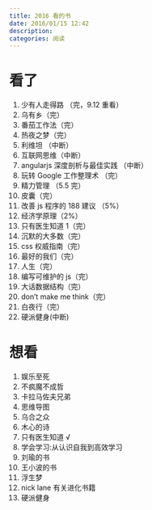 ```yaml
---
title: 2016 看的书
date: 2016/01/15 12:42
description:
categories: 阅读
---
```

# 看了
1. 少有人走得路 （完，9.12 重看）
2. 乌有乡（完）
3. 番茄工作法（完）
4. 热夜之梦（完）
5. 利维坦 （中断）
6. 互联网思维（中断）
7. angularjs 深度剖析与最佳实践 （中断）
8. 玩转 Google 工作整理术 （完）
9. 精力管理 （5.5 完）
10. 皮囊（完）
11. 改善 js 程序的 188 建议 （5%）
12. 经济学原理（2%）
13. 只有医生知道 1（完）
14. 沉默的大多数（完）
15. css 权威指南（完）
16. 最好的我们（完）
17. 人生（完）
18. 编写可维护的 js（完）
19. 大话数据结构（完）
20. don’t make me think（完）
21. 白夜行（完）
22. 硬派健身(中断)

# 想看

1. 娱乐至死
2. 不疯魔不成哲
3. 卡拉马佐夫兄弟
4. 思维导图
5. 乌合之众
6. 木心的诗
7. 只有医生知道 √
8. 学会学习:从认识自我到高效学习
9. 刘瑜的书
10. 王小波的书
11. 浮生梦
12. nick lane 有关进化书籍
13. 硬派健身
